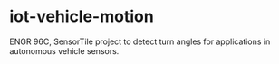 # iot-vehicle-motion
ENGR 96C, SensorTile project to detect turn angles for applications in autonomous vehicle sensors. 
